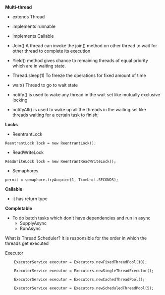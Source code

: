 **Multi-thread**
- extends Thread
- implements runnable 
- implements Callable

- Join() A thread can invoke the join() method on other thread to wait for other thread to complete its
  execution

- Yield() method gives chance to remaining threads of equal priority which are in waiting state.

- Thread.sleep(1) To freeze the operations for fixed amount of time

- wait() Thread to go to wait state

- notify() is used to wake any thread in the wait set like mutually exclusive locking

- notifyAll() is used to wake up all the threads in the waiting set like threads waiting for a certain task to finish;

**Locks**
- ReentrantLock
```
ReentrantLock lock = new ReentrantLock();
```
- ReadWriteLock
```
ReadWriteLock lock = new ReentrantReadWriteLock();
```
- Semaphores
```
permit = semaphore.tryAcquire(1, TimeUnit.SECONDS);
```

**Callable**
- it has return type

**Completable**
- To do batch tasks which don't have dependencies and run in async
  - SupplyAsync
  - RunAsync 

What is Thread Scheduler?
It is responsible for the order in which the threads get executed

Executor
```
    ExecutorService executor = Executors.newFixedThreadPool(10);

    ExecutorService executor = Executors.newSingleThreadExecutor();

    ExecutorService executor = Executors.newCachedThreadPool();

    ExecutorService executor = Executors.newScheduledThreadPool(5);
```